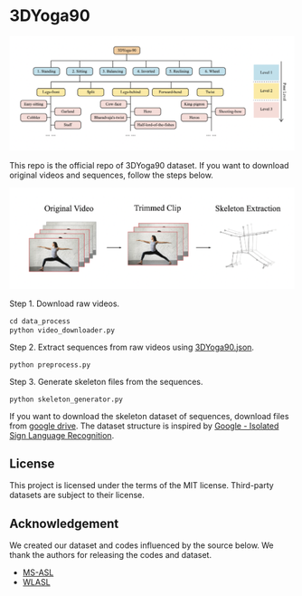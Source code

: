 # 3DYoga90
![](figures/pose_hierarchy.png)

This repo is the official repo of 3DYoga90 dataset. If you want to download original videos and sequences, follow the steps below. 

![](figures/process_flow.png)

Step 1. Download raw videos.

```
cd data_process
python video_downloader.py
```

Step 2. Extract sequences from raw videos using [3DYoga90.json](https://github.com/seonokkim/3DYoga90/blob/main/data/3DYoga90.json).

```
python preprocess.py
```

Step 3. Generate skeleton files from the sequences.

```
python skeleton_generator.py
```

 If you want to download the skeleton dataset of sequences, download files from [google drive](https://drive.google.com/drive/folders/11SOWVJ5CF5pbkftMqogVP5Pkyg88hbau?usp=sharing). The dataset structure is inspired by [Google - Isolated Sign Language Recognition](https://www.kaggle.com/competitions/asl-signs/data?select=train_landmark_files).



## License
This project is licensed under the terms of the MIT license.
Third-party datasets are subject to their license.



## Acknowledgement
We created our dataset and codes influenced by the source below. We thank the authors for releasing the codes and dataset.
- [MS-ASL](https://www.microsoft.com/en-us/research/project/ms-asl/)
- [WLASL](https://github.com/dxli94/WLASL)
